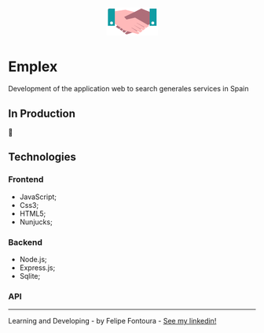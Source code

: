 <h1 align="center">
    <img alt="GitHub language count" src="https://github.com/FelipeFontouraBr/Emplex/blob/master/public/assets/logo1.png">
</h1>

# Emplex
 
Development of the application web to search generales services in Spain

## In Production 
:construction:

## Technologies

### Frontend

- JavaScript;
- Css3;
- HTML5;
- Nunjucks;


### Backend 

- Node.js;
- Express.js;
- Sqlite;

### API

------
Learning and Developing - by Felipe Fontoura - [See my linkedin!](https://www.linkedin.com/in/fontourafelipe/) 
